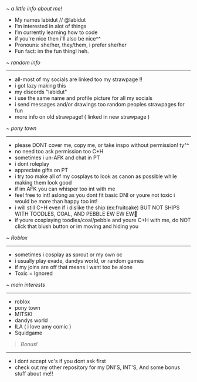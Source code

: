 ~  *a little info about me!*
-  My names labidut // @labidut
-  I’m interested in alot of things
-  I’m currently learning how to code
-  if you're nice then i'll also be nice^^
-  Pronouns: she/her, they/them, i prefer she/her
-  Fun fact: im the fun thing! heh.

~  *random info*
  _______________________________________________________________________________
-  all-most of my socials are linked too my strawpage !!
-  i got lazy making this
-  my discords "labidut"
-  i use the same name and profile picture for all my socials
-  i send messages and/or drawings too random peoples strawpages for fun
-  more info on old strawpage! ( linked in new strawpage )

~  *pony town*
____________________________________________________________________________________
-  please DONT cover me, copy me, or take inspo without permission! ty^^
-  no need too ask permission too C+H
-  sometimes i un-AFK and chat in PT
-  i dont roleplay
-  appreciate gifts on PT
-  i try too make all of my cosplays to look as canon as possible while making them look good
-  if im AFK you can whisper too int with me
-  feel free to int! aslong as you dont fit basic DNI or youre not toxic i would be more than happy too int!
-  i will still C+H even if i dislike the ship (ex:fruitcake) BUT NOT SHIPS WITH TOODLES, COAL, AND PEBBLE EW EW EW🤮
- if youre cosplaying toodles/coal/pebble and youre C+H with me, do NOT click that blush button or im moving and hiding you

~ *Roblox*
______________________________________________________________________________________
-  sometimes i cosplay as sprout or my own oc
-  i usually play evade, dandys world, or random games
-  if my joins are off that means i want too be alone
-  Toxic = Ignored

~ *main interests*
________________________________________________________________________________________
-  roblox
-  pony town
-  MITSKI
-  dandys world
-  ILA ( i love amy comic )
-  Squidgame

> *Bonus!*
_____________________________________________________________________________________
-  i dont accept vc's if you dont ask first
-  check out my other repository for my DNI'S, INT'S, And some bonus stuff about me!!
<!---
labidut/labidut is a ✨ special ✨ repository because its `README.md` (this file) appears on your GitHub profile.
You can click the Preview link to take a look at your changes.
--->
